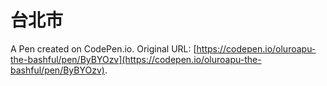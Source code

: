 # 台北市

A Pen created on CodePen.io. Original URL: [https://codepen.io/oluroapu-the-bashful/pen/ByBYOzv](https://codepen.io/oluroapu-the-bashful/pen/ByBYOzv).

